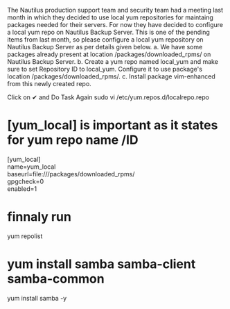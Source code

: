 The Nautilus production support team and security team had a meeting last month in which they decided to use local yum repositories for maintaing packages needed for their servers. For now they have decided to configure a local yum repo on Nautilus Backup Server. This is one of the pending items from last month, so please configure a local yum repository on Nautilus Backup Server as per details given below.
a. We have some packages already present at location /packages/downloaded_rpms/ on Nautilus Backup Server.
b. Create a yum repo named local_yum and make sure to set Repository ID to local_yum. Configure it to use package's location /packages/downloaded_rpms/.
c. Install package vim-enhanced from this newly created repo.

Click on ✔ and Do Task Again
sudo vi /etc/yum.repos.d/localrepo.repo

# [yum_local] is important as it states for yum repo name /ID
[yum_local]                                                                                                           
name=yum_local                                                                                     
baseurl=file:///packages/downloaded_rpms/                                                      
gpgcheck=0                                                                                                         
enabled=1

# finnaly run

yum repolist

# yum install samba samba-client samba-common

yum install samba -y
